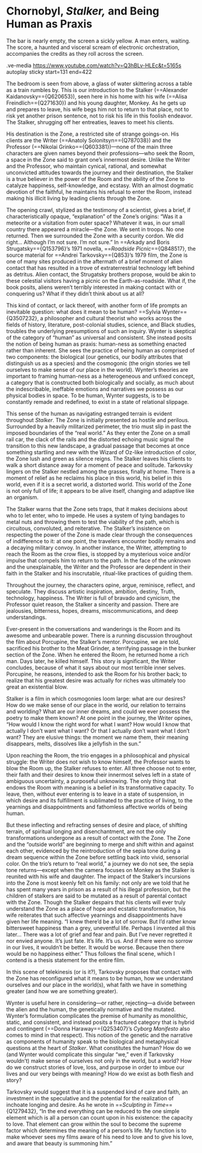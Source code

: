 # Chornobyl, *Stalker,* and Being Human as Praxis

The bar is nearly empty, the screen a sickly yellow. A man enters, waiting. The score, a haunted and visceral scream of electronic orchestration, accompanies the credits as they roll across the screen. 

.ve-media https://www.youtube.com/watch?v=Q3hBLv-HLEc&t=5165s autoplay sticky start=131 end=422

The bedroom is seen from above, a glass of water skittering across a table as a train rumbles by. This is our introduction to the Stalker (==Alexander Kaidanovsky=={Q620653}), seen here in his home with his wife (==Alisa Freindlich=={Q271630}) and his young daughter, Monkey. As he gets up and prepares to leave, his wife begs him not to return to that place, not to risk yet another prison sentence, not to risk his life in this foolish endeavor. The Stalker, shrugging off her entreaties, leaves to meet his clients. 

His destination is the Zone, a restricted site of strange goings-on. His clients are the Writer (==Anatoly Solonitsyn=={Q787038}) and the Professor (==Nikolai Grinko=={Q603381})—none of the main three characters are given names beyond their professions—who seek the Room, a space in the Zone said to grant one’s innermost desire. Unlike the Writer and the Professor, who maintain cynical, rational, and somewhat unconvicted attitudes towards the journey and their destination, the Stalker is a true believer in the power of the Room and the ability of the Zone to catalyze happiness, self-knowledge, and ecstasy. With an almost dogmatic devotion of the faithful, he maintains his refusal to enter the Room, instead making his illicit living by leading clients through the Zone. 

The opening crawl, stylized as the testimony of a scientist, gives a brief, if characteristically opaque, “explanation” of the Zone’s origins: “Was it a meteorite or a visitation from outer space? Whatever it was, in our small country there appeared a miracle—the Zone. We sent in troops. No one returned. Then we surrounded the Zone with a security cordon. We did right… Although I’m not sure. I’m not sure.” In ==Arkady and Boris Strugatsky=={Q153796}’s 1971 novella, ==*Roadside Picnic*=={Q848517}, the source material for ==Andrei Tarkovsky=={Q853}’s 1979 film, the Zone is one of many sites produced in the aftermath of a brief moment of alien contact that has resulted in a trove of extraterrestrial technology left behind as detritus. Alien contact, the Strugatsky brothers propose, would be akin to these celestial visitors having a picnic on the Earth-as-roadside. What if, the book posits, aliens weren’t terribly interested in making contact with or conquering us? What if they didn’t think about us at all? 

This kind of contact, or lack thereof, with another form of life prompts an inevitable question: what does it mean to be human? ==Sylvia Wynter=={Q3507232}, a philosopher and cultural theorist who works across the fields of history, literature, post-colonial studies, science, and Black studies, troubles the underlying presumptions of such an inquiry. Wynter is skeptical of the category of “human” as universal and consistent. She instead posits the notion of being human as praxis: human-ness as something enacted rather than inherent. She sees the practice of being human as comprised of two components: the biological (our genetics, our bodily attributes that distinguish us as a species) and the cosmogonic (the origin stories we tell ourselves to make sense of our place in the world). Wynter’s theories are important to framing human-ness as a heterogeneous and unfixed concept, a category that is constructed both biologically and socially, as much about the indescribable, ineffable emotions and narratives we possess as our physical bodies in space. To be human, Wynter suggests, is to be constantly remade and redefined, to exist in a state of relational slippage. 

This sense of the human as navigating estranged terrain is evident throughout *Stalker*. The Zone is initially presented as hostile and perilous. Surrounded by a heavily militarized perimeter, the trio must slip in past the imposed boundaries of the “real world.” As they enter the Zone on a small rail car, the clack of the rails and the distorted echoing music signal the transition to this new landscape, a gradual passage that becomes at once something startling and new with the Wizard of Oz-like introduction of color, the Zone lush and green as silence reigns. The Stalker leaves his clients to walk a short distance away for a moment of peace and solitude. Tarkovsky lingers on the Stalker nestled among the grasses, finally at home. There is a moment of relief as he reclaims his place in this world, his belief in this world, even if it is a secret world, a distorted world. This world of the Zone is not only full of life; it appears to be alive itself, changing and adaptive like an organism. 

The Stalker warns that the Zone sets traps, that it makes decisions about who to let enter, who to impede. He uses a system of tying bandages to metal nuts and throwing them to test the viability of the path, which is circuitous, convoluted, and reiterative. The Stalker’s insistence on respecting the power of the Zone is made clear through the consequences of indifference to it: at one point, the travelers encounter bodily remains and a decaying military convoy. In another instance, the Writer, attempting to reach the Room as the crow flies, is stopped by a mysterious voice and/or impulse that compels him to return to the path. In the face of the unknown and the unexplainable, the Writer and the Professor are dependent in their faith in the Stalker and his inscrutable, ritual-like practices of guiding them. 

Throughout the journey, the characters opine, argue, reminisce, reflect, and speculate. They discuss artistic inspiration, ambition, destiny, Truth, technology, happiness. The Writer is full of bravado and cynicism, the Professor quiet reason, the Stalker a sincerity and passion. There are jealousies, bitterness, hopes, dreams, miscommunications, and deep understandings. 

Ever-present in the conversations and wanderings is the Room and its awesome and unbearable power. There is a running discussion throughout the film about Porcupine, the Stalker’s mentor. Porcupine, we are told, sacrificed his brother to the Meat Grinder, a terrifying passage in the bunker section of the Zone. When he entered the Room, he returned home a rich man. Days later, he killed himself. This story is significant, the Writer concludes, because of what it says about our most terrible inner selves. Porcupine, he reasons, intended to ask the Room for his brother back; to realize that his greatest desire was actually for riches was ultimately too great an existential blow. 

Stalker is a film in which cosmogonies loom large: what are our desires? How do we make sense of our place in the world, our relation to terrains and worlding? What are our inner dreams, and could we ever possess the poetry to make them known? At one point in the journey, the Writer opines, “How would I know the right word for what I want? How would I know that actually I don’t want what I want? Or that I actually don’t want what I don’t want? They are elusive things: the moment we name them, their meaning disappears, melts, dissolves like a jellyfish in the sun.” 

Upon reaching the Room, the trio engages in a philosophical and physical struggle: the Writer does not wish to know himself, the Professor wants to blow the Room up, the Stalker refuses to enter. All three choose not to enter, their faith and their desires to know their innermost selves left in a state of ambiguous uncertainty, a purposeful unknowing. The only thing that endows the Room with meaning is a belief in its transformative capacity. To leave, then, without ever entering is to leave in a state of suspension, in which desire and its fulfillment is sublimated to the practice of living, to the yearnings and disappointments and fathomless affective worlds of being human.

But these inflecting and refracting senses of desire and place, of shifting terrain, of spiritual longing and disenchantment, are not the only transformations undergone as a result of contact with the Zone. The Zone and the “outside world” are beginning to merge and shift within and against each other, evidenced by the reintroduction of the sepia tone during a dream sequence within the Zone before settling back into vivid, sensorial color. On the trio’s return to “real world,” a journey we do not see, the sepia tone returns—except when the camera focuses on Monkey as the Stalker is reunited with his wife and daughter. The impact of the Stalker’s incursions into the Zone is most keenly felt on his family: not only are we told that he has spent many years in prison as a result of his illegal profession, but the children of stalkers are said to be mutated as a result of parental contact with the Zone. Though the Stalker despairs that his clients will ever truly understand the Zone as a place of hope and ecstatic transformation, his wife reiterates that such affective yearnings and disappointments have given her life meaning. “I knew there’d be a lot of sorrow. But I’d rather know bittersweet happiness than a grey, uneventful life. Perhaps I invented all this later… There was a lot of grief and fear and pain. But I’ve never regretted it nor envied anyone. It’s just fate. It’s life. It’s us. And if there were no sorrow in our lives, it wouldn’t be better. It would be worse. Because then there would be no happiness either.” Thus follows the final scene, which I contend is a thesis statement for the entire film. 

In this scene of telekinesis (or is it?), Tarkovsky proposes that contact with the Zone has reconfigured what it means to be human, how we understand ourselves and our place in the world(s), what faith we have in something greater (and how we are something greater). 

Wynter is useful here in considering—or rather, rejecting—a divide between the alien and the human, the genetically normative and the mutated. Wynter’s formulation complicates the premise of humanity as monolithic, static, and consistent, and instead posits a fractured category that is hybrid and contingent (==Donna Haraway=={Q253407}’s *Cyborg Manifesto* also comes to mind in that respect). This notion of the genetic and the narrative as components of humanity speak to the biological and metaphysical questions at the heart of *Stalker*. What constitutes the human? How do we (and Wynter would complicate this singular “we,” even if Tarkovsky wouldn’t) make sense of ourselves not only in the world, but a world? How do we construct stories of love, loss, and purpose in order to imbue our lives and our very beings with meaning? How do we exist as both flesh and story? 

Tarkovsky would suggest that it is a suspended kind of care and faith, an investment in the speculative and the potential for the realization of inchoate longing and desire. As he wrote in ==*Sculpting in Time*=={Q1279432}, “In the end everything can be reduced to the one simple element which is all a person can count upon in his existence: the capacity to love. That element can grow within the soul to become the supreme factor which determines the meaning of a person’s life. My function is to make whoever sees my films aware of his need to love and to give his love, and aware that beauty is summoning him.”

